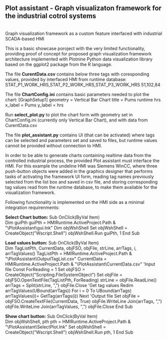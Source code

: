 <h2>Plot assistant - Graph visualizaton framework for the industrial cotrol systems</h2> <br />  Graph visualization framework as a custom feature interfaced with industrial SCADA-based HMI

This is a basic showcase poroject with the very limited functionality,
providing proof of concept for proposed graph visualization framework architecture implemented with Plotnine Python data visualization library 
based on the ggplot2 package from the R language.

The file **CurentData.csv** contains below three tags with coresponding values, provided by interfaced HMI from runtime database:
STAT_P1_WORK_HRS,STAT_P2_WORK_HRS,STAT_P3_WORK_HRS
51,102,84  

The file **ChartConfig.ini** contains basic parameters needed to plot the chart:
[GraphSetup1]
geometry = Vertical Bar Chart
title = Pums runtime hrs
x_label = Pums
y_label = hrs

Run **select_plot.py** to plot the chart form with geometry set in ChartConfig.ini (currently only Vertical Bar Chart),
and with data from CurentData.csv

The file **plot_assistant.py** contains UI (that can be activated) where tags can be selected and parameters set and saved to files, but runtime values cannot be provided without connection to HMI.

In order to be able to generate charts containing realtime data from the controlled industrial process,
the provided Plot assistant must interface the HMI.
For this example the undeline HMI was Siemens WinCC, where three push-button objects were added in
the graphics designer that performs tasks of activating the framework UI form, reading tag names previously selected from the list box and saved in csv file,
and storing corresponding tag values read from the runtime database, to make them available for the visualization framework.

Following functionality is implemented on the HMI side as a minimal integration requirenments:

**Select Chart button:**
Sub OnClick(ByVal Item)                    
Dim guiPth
guiPth = HMIRuntime.ActiveProject.Path & "\PlotAssistant\gui.lnk"
Dim objWshShell
Set objWshShell = CreateObject("Wscript.Shell")
objWshShell.Run guiPth, 1
End Sub

**Load values button:**
Sub OnClick(ByVal Item)                             
Dim TagListPth, CurrentData, objFSO, objFile, strLine, arrTags, i, arrTagValues()
TagListPth = HMIRuntime.ActiveProject.Path & "\PlotAssistant\OutputTagList.csv"
CurrentData = HMIRuntime.ActiveProject.Path & "\PlotAssistant\CurrentData.csv"
'Input file
Const ForReading = 1
Set objFSO = CreateObject("Scripting.FileSystemObject")
Set objFile = objFSO.OpenTextFile(TagListPth, ForReading)
strLine = objFile.ReadLine()
arrTags = Split(strLine, ",")
objFile.Close
'Get tag values
Redim arrTagValues(UBound(arrTags))
For i = 0 To UBound(arrTags)
	 arrTagValues(i)= GetTag(arrTags(i)) 
Next
'Output file
Set objFile = objFSO.CreateTextFile(CurrentData, True)
objFile.WriteLine Join(arrTags, ",")
objFile.WriteLine Join(arrTagValues, ",")
objFile.Close
End Sub

**Show chart button:**
Sub OnClick(ByVal Item)                              
Dim objWshShell, pth
pth = HMIRuntime.ActiveProject.Path & "\PlotAssistant\SelectPlot.lnk"
Set objWshShell = CreateObject("Wscript.Shell")
objWshShell.Run pth, 1
End Sub


